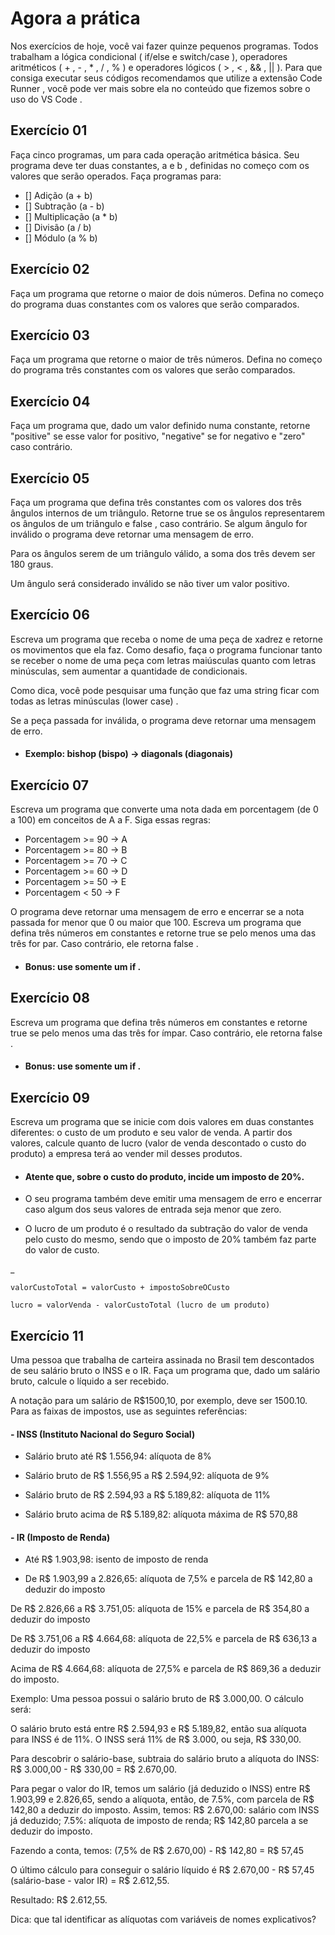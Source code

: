 # Agora a prática
Nos exercícios de hoje, você vai fazer quinze pequenos programas. Todos trabalham a lógica condicional ( if/else e switch/case ), operadores aritméticos ( + , - , * , / , % ) e operadores lógicos ( > , < , && , || ). Para que consiga executar seus códigos recomendamos que utilize a extensão Code Runner , você pode ver mais sobre ela no conteúdo que fizemos sobre o uso do VS Code .

## Exercício 01
Faça cinco programas, um para cada operação aritmética básica. Seu programa deve ter duas constantes, a e b , definidas no começo com os valores que serão operados. Faça programas para:
- [] Adição (a + b)
- [] Subtração (a - b)
- [] Multiplicação (a * b)
- [] Divisão (a / b)
- [] Módulo (a % b)

## Exercício 02
Faça um programa que retorne o maior de dois números. Defina no começo do programa duas constantes com os valores que serão comparados.

## Exercício 03
Faça um programa que retorne o maior de três números. Defina no começo do programa três constantes com os valores que serão comparados.

## Exercício 04
Faça um programa que, dado um valor definido numa constante, retorne "positive" se esse valor for positivo, "negative" se for negativo e "zero" caso contrário.

## Exercício 05
Faça um programa que defina três constantes com os valores dos três ângulos internos de um triângulo. Retorne true se os ângulos representarem os ângulos de um triângulo e false , caso contrário. Se algum ângulo for inválido o programa deve retornar uma mensagem de erro.

Para os ângulos serem de um triângulo válido, a soma dos três devem ser 180 graus.

Um ângulo será considerado inválido se não tiver um valor positivo.

## Exercício 06
Escreva um programa que receba o nome de uma peça de xadrez e retorne os movimentos que ela faz.
Como desafio, faça o programa funcionar tanto se receber o nome de uma peça com letras maiúsculas quanto com letras minúsculas, sem aumentar a quantidade de condicionais.

Como dica, você pode pesquisar uma função que faz uma string ficar com todas as letras minúsculas (lower case) .

Se a peça passada for inválida, o programa deve retornar uma mensagem de erro.

- ####  Exemplo: bishop (bispo) -> diagonals (diagonais)

## Exercício 07
Escreva um programa que converte uma nota dada em porcentagem (de 0 a 100) em conceitos de A a F. Siga essas regras:
- Porcentagem >= 90 -> A
- Porcentagem >= 80 -> B
- Porcentagem >= 70 -> C
- Porcentagem >= 60 -> D
- Porcentagem >= 50 -> E
- Porcentagem < 50 -> F

O programa deve retornar uma mensagem de erro e encerrar se a nota passada for menor que 0 ou maior que 100.
Escreva um programa que defina três números em constantes e retorne true se pelo menos uma das três for par. Caso contrário, ele retorna false .

- #### Bonus: use somente um if .


## Exercício 08
Escreva um programa que defina três números em constantes e retorne true se pelo menos uma das três for ímpar. Caso contrário, ele retorna false .
- #### Bonus: use somente um if .

## Exercício 09
Escreva um programa que se inicie com dois valores em duas constantes diferentes: o custo de um produto e seu valor de venda. A partir dos valores, calcule quanto de lucro (valor de venda descontado o custo do produto) a empresa terá ao vender mil desses produtos.

- #### Atente que, sobre o custo do produto, incide um imposto de 20%.

- O seu programa também deve emitir uma mensagem de erro e encerrar caso algum dos seus valores de entrada seja menor que zero.

- O lucro de um produto é o resultado da subtração do valor de venda pelo custo do mesmo, sendo que o imposto de 20% também faz parte do valor de custo.

_ 

    valorCustoTotal = valorCusto + impostoSobreOCusto
    
    lucro = valorVenda - valorCustoTotal (lucro de um produto)

## Exercício 11
Uma pessoa que trabalha de carteira assinada no Brasil tem descontados de seu salário bruto o INSS e o IR. Faça um programa que, dado um salário bruto, calcule o líquido a ser recebido.

A notação para um salário de R$1500,10, por exemplo, deve ser 1500.10. Para as faixas de impostos, use as seguintes referências:
#### - INSS (Instituto Nacional do Seguro Social)
  - Salário bruto até R$ 1.556,94: alíquota de 8%
  
  - Salário bruto de R$ 1.556,95 a R$ 2.594,92: alíquota de 9%
  
  - Salário bruto de R$ 2.594,93 a R$ 5.189,82: alíquota de 11%
  
  - Salário bruto acima de R$ 5.189,82: alíquota máxima de R$ 570,88

#### - IR (Imposto de Renda)
- Até R$ 1.903,98: isento de imposto de renda

- De R$ 1.903,99 a 2.826,65: alíquota de 7,5% e parcela de R$ 142,80 a deduzir do imposto

De R$ 2.826,66 a R$ 3.751,05: alíquota de 15% e parcela de R$ 354,80 a deduzir do imposto

De R$ 3.751,06 a R$ 4.664,68: alíquota de 22,5% e parcela de R$ 636,13 a deduzir do imposto

Acima de R$ 4.664,68: alíquota de 27,5% e parcela de R$ 869,36 a deduzir do imposto.

Exemplo: Uma pessoa possui o salário bruto de R$ 3.000,00. O cálculo será:

O salário bruto está entre R$ 2.594,93 e R$ 5.189,82, então sua alíquota para INSS é de 11%. O INSS será 11% de R$ 3.000, ou seja, R$ 330,00.

Para descobrir o salário-base, subtraia do salário bruto a alíquota do INSS: R$ 3.000,00 - R$ 330,00 = R$ 2.670,00.

Para pegar o valor do IR, temos um salário (já deduzido o INSS) entre R$ 1.903,99 e 2.826,65, sendo a alíquota, então, de 7.5%, com parcela de R$ 142,80 a deduzir do imposto. Assim, temos:
R$ 2.670,00: salário com INSS já deduzido;
7.5%: alíquota de imposto de renda;
R$ 142,80 parcela a se deduzir do imposto.

Fazendo a conta, temos: (7,5% de R$ 2.670,00) - R$ 142,80 = R$ 57,45

O último cálculo para conseguir o salário líquido é R$ 2.670,00 - R$ 57,45 (salário-base - valor IR) = R$ 2.612,55.

Resultado: R$ 2.612,55.

Dica: que tal identificar as alíquotas com variáveis de nomes explicativos?
